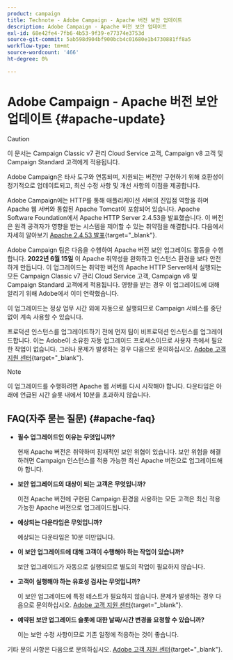 ```yaml
---
product: campaign
title: Technote - Adobe Campaign - Apache 버전 보안 업데이트
description: Adobe Campaign - Apache 버전 보안 업데이트
exl-id: 68e42fe4-7fb6-4b53-9f39-e77374e3753d
source-git-commit: 5ab598d904bf900bcb4c01680e1b4730881ff8a5
workflow-type: tm+mt
source-wordcount: '466'
ht-degree: 0%

---
```


# Adobe Campaign - Apache 버전 보안 업데이트 {#apache-update}

>[!CAUTION]
>이 문서는 Campaign Classic v7 관리 Cloud Service 고객, Campaign v8 고객 및 Campaign Standard 고객에게 적용됩니다.

Adobe Campaign은 타사 도구와 연동되며, 지원되는 버전만 구현하기 위해 호환성이 정기적으로 업데이트되고, 최신 수정 사항 및 개선 사항의 이점을 제공합니다.

Adobe Campaign에는 HTTP를 통해 애플리케이션 서버의 진입점 역할을 하며 Apache 웹 서버와 통합된 Apache Tomcat이 포함되어 있습니다. Apache Software Foundation에서 Apache HTTP Server 2.4.53을 발표했습니다. 이 버전은 원격 공격자가 영향을 받는 시스템을 제어할 수 있는 취약점을 해결합니다. 다음에서 자세히 알아보기 [Apache 2.4.53 발표](https://downloads.apache.org/httpd/Announcement2.4.html){target="_blank"}.

Adobe Campaign 팀은 다음을 수행하여 Apache 버전 보안 업그레이드 활동을 수행합니다. **2022년 6월 15일** 이 Apache 취약성을 완화하고 인스턴스 환경을 보다 안전하게 만듭니다. 이 업그레이드는 취약한 버전의 Apache HTTP Server에서 실행되는 모든 Campaign Classic v7 관리 Cloud Service 고객, Campaign v8 및 Campaign Standard 고객에게 적용됩니다. 영향을 받는 경우 이 업그레이드에 대해 알리기 위해 Adobe에서 이미 연락했습니다.

이 업그레이드는 정상 업무 시간 외에 자동으로 실행되므로 Campaign 서비스를 중단 없이 계속 사용할 수 있습니다.

프로덕션 인스턴스를 업그레이드하기 전에 먼저 팀이 비프로덕션 인스턴스를 업그레이드합니다. 이는 Adobe이 소유한 자동 업그레이드 프로세스이므로 사용자 측에서 필요한 작업이 없습니다. 그러나 문제가 발생하는 경우 다음으로 문의하십시오. [Adobe 고객 지원 센터](https://experienceleague.adobe.com/?support-solution=Campaign#support){target="_blank"}.


>[!NOTE]
>이 업그레이드를 수행하려면 Apache 웹 서버를 다시 시작해야 합니다. 다운타임은 아래에 언급된 시간 슬롯 내에서 10분을 초과하지 않습니다.
> 

## FAQ(자주 묻는 질문) {#apache-faq}

* **필수 업그레이드인 이유는 무엇입니까?**

  현재 Apache 버전은 취약하며 잠재적인 보안 위협이 있습니다. 보안 위험을 해결하려면 Campaign 인스턴스를 적용 가능한 최신 Apache 버전으로 업그레이드해야 합니다.


* **보안 업그레이드의 대상이 되는 고객은 무엇입니까?**

  이전 Apache 버전에 구현된 Campaign 환경을 사용하는 모든 고객은 최신 적용 가능한 Apache 버전으로 업그레이드됩니다.

* **예상되는 다운타임은 무엇입니까?**

  예상되는 다운타임은 10분 미만입니다.

* **이 보안 업그레이드에 대해 고객이 수행해야 하는 작업이 있습니까?**

  보안 업그레이드가 자동으로 실행되므로 별도의 작업이 필요하지 않습니다.

* **고객이 실행해야 하는 유효성 검사는 무엇입니까?**

  이 보안 업그레이드에 특정 테스트가 필요하지 않습니다. 문제가 발생하는 경우 다음으로 문의하십시오. [Adobe 고객 지원 센터](https://experienceleague.adobe.com/?support-solution=Campaign#support){target="_blank"}.


* **예약된 보안 업그레이드 슬롯에 대한 날짜/시간 변경을 요청할 수 있습니까?**

  이는 보안 수정 사항이므로 기존 일정에 적응하는 것이 좋습니다.


기타 문의 사항은 다음으로 문의하십시오. [Adobe 고객 지원 센터](https://experienceleague.adobe.com/?support-solution=Campaign#support){target="_blank"}.
